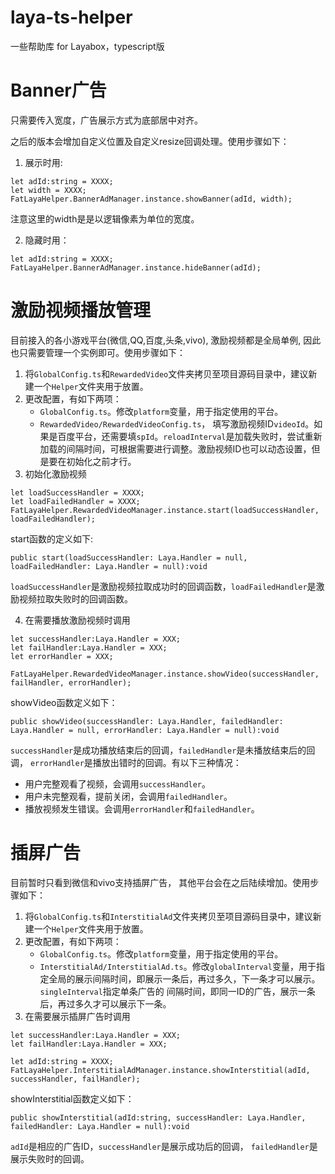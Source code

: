 # laya-ts-helper
一些帮助库 for Layabox，typescript版

# Banner广告
只需要传入宽度，广告展示方式为底部居中对齐。

之后的版本会增加自定义位置及自定义resize回调处理。使用步骤如下：
1. 展示时用:
```
let adId:string = XXXX;
let width = XXXX;
FatLayaHelper.BannerAdManager.instance.showBanner(adId, width);
```

注意这里的width是是以逻辑像素为单位的宽度。

2. 隐藏时用：
```
let adId:string = XXXX;
FatLayaHelper.BannerAdManager.instance.hideBanner(adId);
```

# 激励视频播放管理
目前接入的各小游戏平台(微信,QQ,百度,头条,vivo), 激励视频都是全局单例, 因此也只需要管理一个实例即可。使用步骤如下：
1. 将`GlobalConfig.ts`和`RewardedVideo`文件夹拷贝至项目源码目录中，建议新建一个`Helper`文件夹用于放置。
2. 更改配置，有如下两项：
    * `GlobalConfig.ts`。修改`platform`变量，用于指定使用的平台。
    * `RewardedVideo/RewardedVideoConfig.ts`， 填写激励视频ID`videoId`。如果是百度平台，还需要填`spId`。`reloadInterval`是加载失败时，尝试重新加载的间隔时间，可根据需要进行调整。激励视频ID也可以动态设置，但是要在初始化之前才行。
3. 初始化激励视频
```
let loadSuccessHandler = XXXX;
let loadFailedHandler = XXXX;
FatLayaHelper.RewardedVideoManager.instance.start(loadSuccessHandler, loadFailedHandler);
```

start函数的定义如下:
```
public start(loadSuccessHandler: Laya.Handler = null, loadFailedHandler: Laya.Handler = null):void
```

`loadSuccessHandler`是激励视频拉取成功时的回调函数，`loadFailedHandler`是激励视频拉取失败时的回调函数。

4. 在需要播放激励视频时调用
```
let successHandler:Laya.Handler = XXX;
let failHandler:Laya.Handler = XXX;
let errorHandler = XXX;

FatLayaHelper.RewardedVideoManager.instance.showVideo(successHandler, failHandler, errorHandler);
```

showVideo函数定义如下：
```
public showVideo(successHandler: Laya.Handler, failedHandler: Laya.Handler = null, errorHandler: Laya.Handler = null):void
```

`successHandler`是成功播放结束后的回调，`failedHandler`是未播放结束后的回调， `errorHandler`是播放出错时的回调。有以下三种情况：
* 用户完整观看了视频，会调用`successHandler`。
* 用户未完整观看，提前关闭，会调用`failedHandler`。
* 播放视频发生错误。会调用`errorHandler`和`failedHandler`。

# 插屏广告
目前暂时只看到微信和vivo支持插屏广告， 其他平台会在之后陆续增加。使用步骤如下：
1. 将`GlobalConfig.ts`和`InterstitialAd`文件夹拷贝至项目源码目录中，建议新建一个`Helper`文件夹用于放置。
2. 更改配置，有如下两项：
    * `GlobalConfig.ts`。修改`platform`变量，用于指定使用的平台。
    * `InterstitialAd/InterstitialAd.ts`。修改`globalInterval`变量，用于指定全局的展示间隔时间，即展示一条后，再过多久，下一条才可以展示。`singleInterval`指定单条广告的
    间隔时间，即同一ID的广告，展示一条后，再过多久才可以展示下一条。
3. 在需要展示插屏广告时调用
```
let successHandler:Laya.Handler = XXX;
let failHandler:Laya.Handler = XXX;

let adId:string = XXXX;
FatLayaHelper.InterstitialAdManager.instance.showInterstitial(adId, successHandler, failHandler);
```

showInterstitial函数定义如下：
```
public showInterstitial(adId:string, successHandler: Laya.Handler, failedHandler: Laya.Handler = null):void
```

`adId`是相应的广告ID，`successHandler`是展示成功后的回调， `failedHandler`是展示失败时的回调。